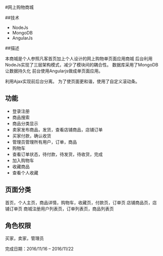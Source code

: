 
#网上购物商城


##技术

 - NodeJs
 - MongoDB
 - AngularJs

##描述

本商城是个人参照凡客首页加上个人设计的网上购物单页面应用商城 后台利用NodeJs实现了三层架构模式，减少了模块间的耦合性。
数据库采用了MongoDB让数据持久化
前台使用Angularjs做成单页面应用。

利用Ajax实现前后台分离。
为了使页面更和谐，使用了自定义滚动条。

## 功能

 - 登录注册
 - 商品搜索
 - 商品分类显示
 - 卖家发布商品，发货，查看店铺商品，店铺订单
 - 买家付款，确认收货
 - 管理员管理所有用户，订单，商品
 - 购物车
 - 查看订单状态，待付款，待发货，待收货，完成
 - 加入购物车
 - 收藏商品
 - 查看个人收藏


## 页面分类

首页，个人主页，商品详情，购物车，收藏页，付款页，订单页
店铺商品页，店铺订单页
商城注册用户列表页，订单列表页，商品列表页

## 角色权限

买家，卖家，管理员

完成日期：2016/11/16 – 2016/11/22